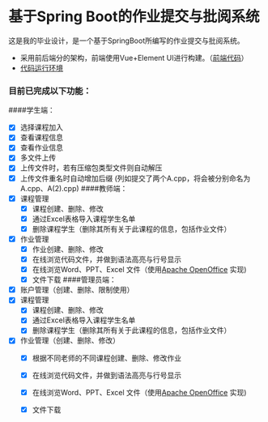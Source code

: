 # 基于Spring Boot的作业提交与批阅系统
这是我的毕业设计，是一个基于SpringBoot所编写的作业提交与批阅系统。
- 采用前后端分的架构，前端使用Vue+Element UI进行构建。（[前端代码]( https://github.com/A7103/Online-Assignment-System-Front-end )）
- <a href="/OperatingEnvironment.md">代码运行环境 </a>

### 目前已完成以下功能：
####学生端：
- [x] 选择课程加入
- [x] 查看课程信息
- [x] 查看作业信息
- [x] 多文件上传
- [x] 上传文件时，若有压缩包类型文件则自动解压
- [x] 上传文件重名时自动增加后缀 (列如提交了两个A.cpp，将会被分别命名为A.cpp、A(2).cpp)
####教师端：
- [x] 课程管理
    - [x] 课程创建、删除、修改 
    - [x] 通过Excel表格导入课程学生名单
    - [x] 删除课程学生（删除其所有关于此课程的信息，包括作业文件）
- [x] 作业管理
    - [x] 作业创建、删除、修改
    - [x] 在线浏览代码文件，并做到语法高亮与行号显示
    - [x] 在线浏览Word、PPT、Excel 文件（使用[Apache OpenOffice](https://www.openoffice.org/download/) 实现)
    - [x] 文件下载
####管理员端：
- [x] 账户管理（创建、删除、限制使用）
- [x] 课程管理
    - [x] 课程创建、删除、修改
    - [x] 通过Excel表格导入课程学生名单
    - [x] 删除课程学生（删除其所有关于此课程的信息，包括作业文件）
- [x] 作业管理（创建、删除、修改）
    - [x] 根据不同老师的不同课程创建、删除、修改作业
    - [x] 在线浏览代码文件，并做到语法高亮与行号显示
    - [x] 在线浏览Word、PPT、Excel 文件（使用[Apache OpenOffice](https://www.openoffice.org/download/) 实现)
    - [x] 文件下载

